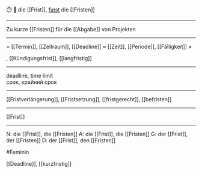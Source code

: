 ⏱️ 🔴 die [[Frist]], [fʁɪst](https://youglish.com/pronounce/Frist/german)
die [[Fristen]]

---
Zu kurze [[Fristen]] für die [[Abgabe]] von Projekten


---
= [[Termin]], [[Zeitraum]], [[Deadline]]
≈ [[Zeit]], [[Periode]], [[Fälligkeit]]
≠

, [[Kündigungsfrist]], [[langfristig]]


---
deadline, time limit  
срок, крайний срок

---
[[Fristverlängerung]], [[Fristsetzung]], [[fristgerecht]], [[befristen]]

---
[[Frist]]


---
N: die [[Frist]], die [[Fristen]]
A: die [[Frist]], die [[Fristen]]
G: der [[Frist]], der [[Fristen]]
D: der [[Frist]], den [[Fristen]]

#Feminin 

[[Deadline]], [[kurzfristig]]